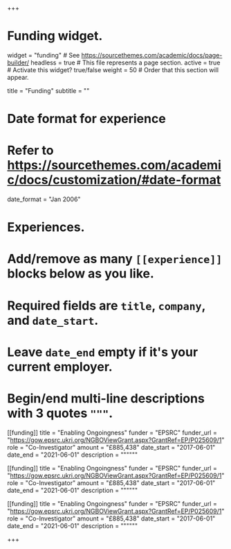 +++
# Funding widget.
widget = "funding"  # See https://sourcethemes.com/academic/docs/page-builder/
headless = true  # This file represents a page section.
active = true  # Activate this widget? true/false
weight = 50  # Order that this section will appear.

title = "Funding"
subtitle = ""

# Date format for experience
#   Refer to https://sourcethemes.com/academic/docs/customization/#date-format
date_format = "Jan 2006"

# Experiences.
#   Add/remove as many `[[experience]]` blocks below as you like.
#   Required fields are `title`, `company`, and `date_start`.
#   Leave `date_end` empty if it's your current employer.
#   Begin/end multi-line descriptions with 3 quotes `"""`.
[[funding]]
  title = "Enabling Ongoingness"
  funder = "EPSRC"
  funder_url = "https://gow.epsrc.ukri.org/NGBOViewGrant.aspx?GrantRef=EP/P025609/1"
  role = "Co-Investigator"
  amount  = "£885,438"
  date_start = "2017-06-01"
  date_end = "2021-06-01"
  description = """"""

[[funding]]
  title = "Enabling Ongoingness"
  funder = "EPSRC"
  funder_url = "https://gow.epsrc.ukri.org/NGBOViewGrant.aspx?GrantRef=EP/P025609/1"
  role = "Co-Investigator"
  amount  = "£885,438"
  date_start = "2017-06-01"
  date_end = "2021-06-01"
  description = """"""

[[funding]]
  title = "Enabling Ongoingness"
  funder = "EPSRC"
  funder_url = "https://gow.epsrc.ukri.org/NGBOViewGrant.aspx?GrantRef=EP/P025609/1"
  role = "Co-Investigator"
  amount  = "£885,438"
  date_start = "2017-06-01"
  date_end = "2021-06-01"
  description = """"""

+++
